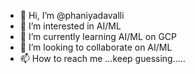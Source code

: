 - 👋 Hi, I’m @phaniyadavalli
- 👀 I’m interested in AI/ML
- 🌱 I’m currently learning AI/ML on GCP
- 💞️ I’m looking to collaborate on AI/ML
- 📫 How to reach me ...keep guessing.....

<!---
phaniyadavalli/phaniyadavalli is a ✨ special ✨ repository because its `README.md` (this file) appears on your GitHub profile.
You can click the Preview link to take a look at your changes.
--->
